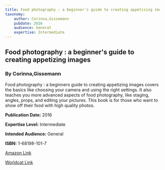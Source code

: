 ```yaml
---
title: Food photography : a beginner's guide to creating appetizing images
taxonomy:
	author: Corinna,Gissemann
	pubdate: 2016
	audience: General
	expertise: Intermediate
---
```

## Food photography : a beginner's guide to creating appetizing images
### By Corinna,Gissemann
Food photography : a beginners guide to creating appetizing images covers the basics like choosing your camera and using the right settings.  It also teaches you more advanced aspects of food photography, like staging, angles, props, and editing your pictures.  This book is for those who want to show off their food with high quality photos.

**Publication Date:** 2016

**Expertise Level:** Intermediate

**Intended Audience:** General

**ISBN:** 1-68198-101-7

[Amazon Link](https://www.amazon.com/Food-Photography-Beginners-Guide-Creating-Appetizing/dp/1681981017/ref=sr_1_1?keywords=Food+Photography%3A+A+Beginner%27s+Guide+to+Creating+Appetizing+Images&qid=1570465667&sr=8-1)

[Worldcat Link](https://www.worldcat.org/title/food-photography-a-beginners-guide-to-creating-appetizing-images/oclc/951124639&referer=brief_results)